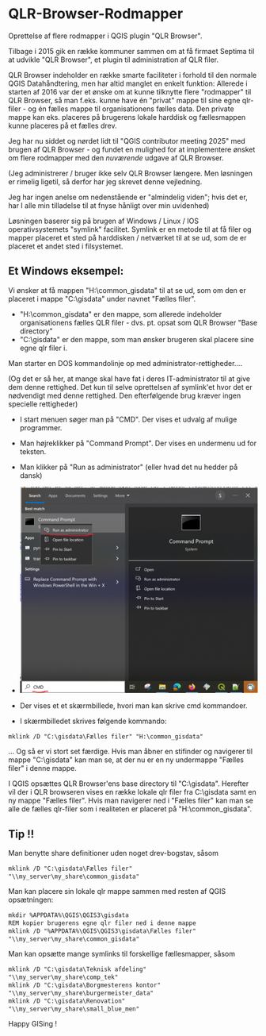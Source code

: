 # QLR-Browser-Rodmapper

Oprettelse af flere rodmapper i QGIS plugin "QLR Browser".

Tilbage i 2015 gik en række kommuner sammen om at få firmaet Septima til at udvikle "QLR Browser", et plugin til administration af QLR filer. 

QLR Browser indeholder en række smarte faciliteter i forhold til den normale QGIS Datahåndtering, men har altid manglet en enkelt funktion:
Allerede i starten af 2016 var der et ønske om at kunne tilknytte flere "rodmapper" til QLR Browser, så man f.eks. kunne have én "privat" 
mappe til sine egne qlr-filer - og én fælles mappe til organisationens fælles data. Den private mappe kan eks. placeres på brugerens lokale harddisk og fællesmappen 
kunne placeres på et fælles drev.
 
Jeg har nu siddet og nørdet lidt til "QGIS contributor meeting 2025" med brugen af QLR Browser - og fundet en mulighed for at implementere ønsket om flere rodmapper med den *nuværende* udgave af QLR Browser.

(Jeg administrerer / bruger ikke selv QLR Browser længere. Men løsningen er rimelig ligetil, så derfor har jeg skrevet denne vejledning. 

Jeg har ingen anelse om nedenstående er "almindelig viden"; hvis det er, har I alle min tilladelse til at
fnyse hånligt over min uvidenhed) 

Løsningen baserer sig på brugen af Windows / Linux / IOS operativsystemets "symlink" facilitet. Symlink er en metode til at få filer og mapper placeret et sted på harddisken / netværket til at se ud, som de er placeret et andet sted i filsystemet.

## Et Windows eksempel: 

Vi ønsker at få mappen "H:\common_gisdata" til at se ud, som om den er placeret i mappe "C:\gisdata" under navnet "Fælles filer". 
 - "H:\common_gisdata" er den mappe, som allerede indeholder organisationens fælles QLR filer - dvs. pt. opsat som QLR Browser "Base directory" 
 - "C:\gisdata" er den mappe, som man ønsker brugeren skal placere sine egne qlr filer i.
   
Man starter en DOS kommandolinje op med administrator-rettigheder.... 

(Og det er så her, at mange skal have fat i deres IT-administrator til at give dem denne rettighed. 
Det kun til selve oprettelsen af symlink'et hvor det er nødvendigt med denne rettighed. Den efterfølgende brug kræver ingen specielle rettigheder) 

- I start menuen søger man på "CMD". Der vises et udvalg af mulige programmer.
- Man højreklikker på "Command Prompt". Der vises en undermenu ud for teksten.
- Man klikker på "Run as administrator" (eller hvad det nu hedder på dansk)

- ![alt text](https://github.com/AestasGIS/QLR-Browser-Rodmapper/blob/main/cmd.png "CMD startup")
- Der vises et et skærmbillede, hvori man kan skrive cmd kommandoer.
- I skærmbilledet skrives følgende kommando:
```
mklink /D "C:\gisdata\Fælles filer" "H:\common_gisdata" 
```

... Og så er vi stort set færdige. Hvis man åbner en stifinder og navigerer til mappe "C:\gisdata\" kan man se, at der nu er en ny undermappe "Fælles filer" i denne mappe.

I QGIS opsættes QLR Browser'ens base directory til "C:\gisdata". Herefter vil der i QLR browseren vises en række lokale qlr filer fra C:\gisdata samt en ny mappe "Fælles filer". Hvis man navigerer ned i "Fælles filer" kan man se alle de fælles qlr-filer som i realiteten er placeret på "H:\common_gisdata". 

## Tip !!

Man benytte share definitioner uden noget drev-bogstav, såsom  

```
mklink /D "C:\gisdata\Fælles filer" "\\my_server\my_share\common_gisdata" 
```

Man kan placere sin lokale qlr mappe sammen med resten af QGIS opsætningen: 

```
mkdir %APPDATA%\QGIS\QGIS3\gisdata
REM kopier brugerens egne qlr filer ned i denne mappe
mklink /D "%APPDATA%\QGIS\QGIS3\gisdata\Fælles filer" "\\my_server\my_share\common_gisdata" 
```

Man kan opsætte mange symlinks til forskellige fællesmapper, såsom  

```
mklink /D "C:\gisdata\Teknisk afdeling" "\\my_server\my_share\comp_tek" 
mklink /D "C:\gisdata\Borgmesterens kontor" "\\my_server\my_share\burgermeister_data" 
mklink /D "C:\gisdata\Renovation" "\\my_server\my_share\small_blue_men" 
```




Happy GISing !

